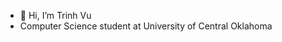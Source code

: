 - 👋 Hi, I’m Trinh Vu
- Computer Science student at University of Central Oklahoma 

<!---
txvu/txvu is a ✨ special ✨ repository because its `README.md` (this file) appears on your GitHub profile.
You can click the Preview link to take a look at your changes.
--->
